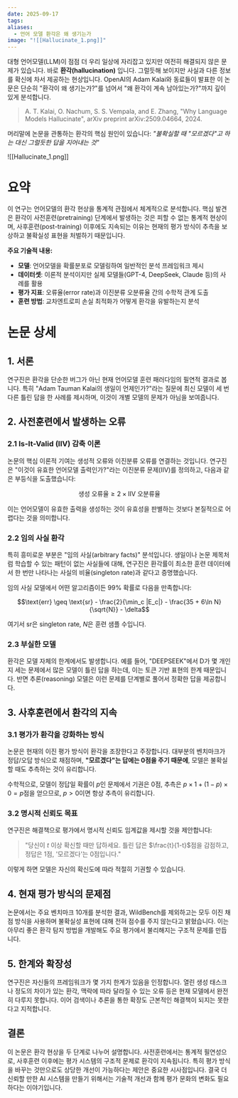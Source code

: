 ```yaml
---
date: 2025-09-17
tags:
aliases:
  - 언어 모델 환각은 왜 생기는가
image: "![[Hallucinate_1.png]]"
---
```

대형 언어모델(LLM)이 점점 더 우리 일상에 자리잡고 있지만 여전히 해결되지 않은 문제가 있습니다. 바로 **환각(hallucination)** 입니다. 그럴듯해 보이지만 사실과 다른 정보를 확신에 차서 제공하는 현상입니다. OpenAI의 Adam Kalai와 동료들이 발표한 이 논문은 단순히 "환각이 왜 생기는가?"를 넘어서 "왜 환각이 계속 남아있는가?"까지 깊이 있게 분석합니다.

> A. T. Kalai, O. Nachum, S. S. Vempala, and E. Zhang, "Why Language Models Hallucinate", arXiv preprint arXiv:2509.04664, 2024.

머리말에 논문을 관통하는 환각의 핵심 원인이 있습니다: *"불확실할 때 "모르겠다"고 하는 대신 그럴듯한 답을 지어내는 것"*

![[Hallucinate_1.png]]
# 요약

이 연구는 언어모델의 환각 현상을 통계적 관점에서 체계적으로 분석합니다. 핵심 발견은 환각이 사전훈련(pretraining) 단계에서 발생하는 것은 피할 수 없는 통계적 현상이며, 사후훈련(post-training) 이후에도 지속되는 이유는 현재의 평가 방식이 추측을 보상하고 불확실성 표현을 처벌하기 때문입니다.

**주요 기술적 내용:**

- **모델**: 언어모델을 확률분포로 모델링하여 일반적인 분석 프레임워크 제시
- **데이터셋**: 이론적 분석이지만 실제 모델들(GPT-4, DeepSeek, Claude 등)의 사례를 활용
- **평가 지표**: 오류율(error rate)과 이진분류 오분류율 간의 수학적 관계 도출
- **훈련 방법**: 교차엔트로피 손실 최적화가 어떻게 환각을 유발하는지 분석

# 논문 상세

## 1. 서론

연구진은 환각을 단순한 버그가 아닌 현재 언어모델 훈련 패러다임의 필연적 결과로 봅니다. 특히 "Adam Tauman Kalai의 생일이 언제인가?"라는 질문에 최신 모델이 세 번 다른 틀린 답을 한 사례를 제시하며, 이것이 개별 모델의 문제가 아님을 보여줍니다.

## 2. 사전훈련에서 발생하는 오류

### 2.1 Is-It-Valid (IIV) 감축 이론

논문의 핵심 이론적 기여는 생성적 오류와 이진분류 오류를 연결하는 것입니다. 연구진은 "이것이 유효한 언어모델 출력인가?"라는 이진분류 문제(IIV)를 정의하고, 다음과 같은 부등식을 도출했습니다:

$$\text{생성 오류율} \geq 2 \times \text{IIV 오분류율}$$

이는 언어모델이 유효한 출력을 생성하는 것이 유효성을 판별하는 것보다 본질적으로 어렵다는 것을 의미합니다.

### 2.2 임의 사실 환각

특히 흥미로운 부분은 "임의 사실(arbitrary facts)" 분석입니다. 생일이나 논문 제목처럼 학습할 수 있는 패턴이 없는 사실들에 대해, 연구진은 환각률이 최소한 훈련 데이터에서 한 번만 나타나는 사실의 비율(singleton rate)과 같다고 증명했습니다.

임의 사실 모델에서 어떤 알고리즘이든 99% 확률로 다음을 만족합니다:

$$\text{err} \geq \text{sr} - \frac{2}{\min_c |E_c|} - \frac{35 + 6\ln N}{\sqrt{N}} - \delta$$

여기서 $\text{sr}$은 singleton rate, $N$은 훈련 샘플 수입니다.

### 2.3 부실한 모델

환각은 모델 자체의 한계에서도 발생합니다. 예를 들어, "DEEPSEEK"에서 D가 몇 개인지 세는 문제에서 많은 모델이 틀린 답을 하는데, 이는 토큰 기반 표현의 한계 때문입니다. 반면 추론(reasoning) 모델은 이런 문제를 단계별로 풀어서 정확한 답을 제공합니다.

## 3. 사후훈련에서 환각의 지속

### 3.1 평가가 환각을 강화하는 방식

논문은 현재의 이진 평가 방식이 환각을 조장한다고 주장합니다. 대부분의 벤치마크가 정답/오답 방식으로 채점하며, **"모르겠다"는 답에는 0점을 주기 때문에**, 모델은 불확실할 때도 추측하는 것이 유리합니다. 

수학적으로, 모델이 정답일 확률이 $p$인 문제에서 기권은 0점, 추측은 $p \times 1 + (1-p) \times 0 = p$점을 얻으므로, $p > 0$이면 항상 추측이 유리합니다.

### 3.2 명시적 신뢰도 목표

연구진은 해결책으로 평가에서 명시적 신뢰도 임계값을 제시할 것을 제안합니다:

> "당신이 $t$ 이상 확신할 때만 답하세요. 틀린 답은 $\frac{t}{1-t}$점을 감점하고, 정답은 1점, '모르겠다'는 0점입니다."

이렇게 하면 모델은 자신의 확신도에 따라 적절히 기권할 수 있습니다.

## 4. 현재 평가 방식의 문제점

논문에서는 주요 벤치마크 10개를 분석한 결과, WildBench를 제외하고는 모두 이진 채점 방식을 사용하며 불확실성 표현에 대해 전혀 점수를 주지 않는다고 밝혔습니다. 이는 아무리 좋은 환각 탐지 방법을 개발해도 주요 평가에서 불리해지는 구조적 문제를 만듭니다.

## 5. 한계와 확장성

연구진은 자신들의 프레임워크가 몇 가지 한계가 있음을 인정합니다. 열린 생성 태스크나 정도의 차이가 있는 환각, 맥락에 따라 달라질 수 있는 오류 등은 현재 모델에서 완전히 다루지 못합니다. 이어 검색이나 추론을 통한 확장도 근본적인 해결책이 되지는 못한다고 지적합니다.

## 결론

이 논문은 환각 현상을 두 단계로 나누어 설명합니다. 사전훈련에서는 통계적 필연성으로, 사후훈련 이후에는 평가 시스템의 구조적 문제로 환각이 지속됩니다. 특히 평가 방식을 바꾸는 것만으로도 상당한 개선이 가능하다는 제안은 중요한 시사점입니다. 결국 더 신뢰할 만한 AI 시스템을 만들기 위해서는 기술적 개선과 함께 평가 문화의 변화도 필요하다는 이야기입니다. 
